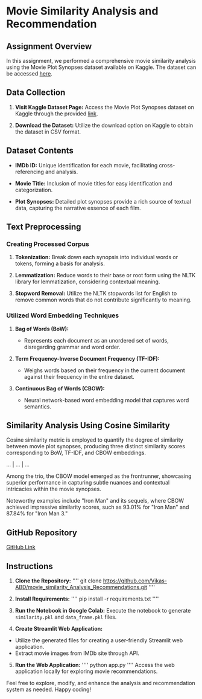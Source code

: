 # Movie Similarity Analysis and Recommendation

## Assignment Overview

In this assignment, we performed a comprehensive movie similarity analysis using the Movie Plot Synopses dataset available on Kaggle. The dataset can be accessed [here](https://www.kaggle.com/cryptexcode/mpst-movie-plot-synopses-with-tags).

## Data Collection

1. **Visit Kaggle Dataset Page:**
   Access the Movie Plot Synopses dataset on Kaggle through the provided [link](https://www.kaggle.com/cryptexcode/mpst-movie-plot-synopses-with-tags).

2. **Download the Dataset:**
   Utilize the download option on Kaggle to obtain the dataset in CSV format.

## Dataset Contents

- **IMDb ID:**
  Unique identification for each movie, facilitating cross-referencing and analysis.
  
- **Movie Title:**
  Inclusion of movie titles for easy identification and categorization.
  
- **Plot Synopses:**
  Detailed plot synopses provide a rich source of textual data, capturing the narrative essence of each film.

## Text Preprocessing

### Creating Processed Corpus

1. **Tokenization:**
   Break down each synopsis into individual words or tokens, forming a basis for analysis.

2. **Lemmatization:**
   Reduce words to their base or root form using the NLTK library for lemmatization, considering contextual meaning.

3. **Stopword Removal:**
   Utilize the NLTK stopwords list for English to remove common words that do not contribute significantly to meaning.

### Utilized Word Embedding Techniques

1. **Bag of Words (BoW):**
   - Represents each document as an unordered set of words, disregarding grammar and word order.
   
2. **Term Frequency-Inverse Document Frequency (TF-IDF):**
   - Weighs words based on their frequency in the current document against their frequency in the entire dataset.

3. **Continuous Bag of Words (CBOW):**
   - Neural network-based word embedding model that captures word semantics.

## Similarity Analysis Using Cosine Similarity

Cosine similarity metric is employed to quantify the degree of similarity between movie plot synopses, producing three distinct similarity scores corresponding to BoW, TF-IDF, and CBOW embeddings.

...    |       ...       |      ...


Among the trio, the CBOW model emerged as the frontrunner, showcasing superior performance in capturing subtle nuances and contextual intricacies within the movie synopses.

Noteworthy examples include "Iron Man" and its sequels, where CBOW achieved impressive similarity scores, such as 93.01% for "Iron Man" and 87.84% for "Iron Man 3."

## GitHub Repository

[GitHub Link](https://github.com/Vikas-ABD/movie_similarity_Analysis_Recommendations.git)

## Instructions

1. **Clone the Repository:**
''''
git clone https://github.com/Vikas-ABD/movie_similarity_Analysis_Recommendations.git
''''

3. **Install Requirements:**
''''
pip install -r requirements.txt
''''

4. **Run the Notebook in Google Colab:**
Execute the notebook to generate `similarity.pkl` and `data_frame.pkl` files.

5. **Create Streamlit Web Application:**
- Utilize the generated files for creating a user-friendly Streamlit web application.
- Extract movie images from IMDb site through API.

5. **Run the Web Application:**
''''
python app.py
''''
Access the web application locally for exploring movie recommendations.

Feel free to explore, modify, and enhance the analysis and recommendation system as needed. Happy coding!